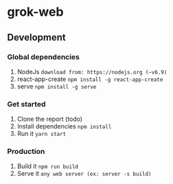 # grok-web

## Development

### Global dependencies

1. NodeJs `download from: https://nodejs.org (~v6.9)`
2. react-app-create `npm install -g react-app-create`
3. serve `npm install -g serve`

### Get started

1. Clone the report (todo)
2. Install dependencies `npm install`
3. Run it `yarn start`

### Production

1. Build it `npm run build`
2. Serve it `any web server (ex: server -s build)`

